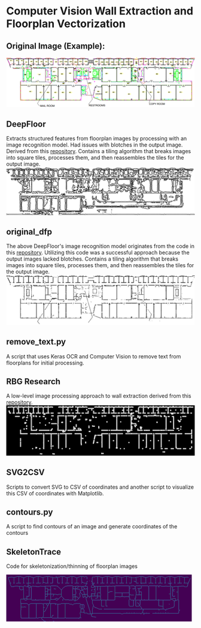 # Computer Vision Wall Extraction and Floorplan Vectorization

## Original Image (Example):
![Original Unprocessed Floorplan Image](https://github.com/luqmanzaceria/ucsc-research/blob/main/cv-floorplan/E2_3.png)

## DeepFloor
Extracts structured features from floorplan images by processing with an image recognition model. Had issues with blotches in the output image. Derived from this [repository](https://github.com/whchien/deep-floor-plan-recognition). Contains a tiling algorithm that breaks images into square tiles, processes them, and then reassembles the tiles for the output image.
![DeepFloor Output Image](https://github.com/luqmanzaceria/ucsc-research/blob/main/cv-floorplan/DeepFloor_E2_3.png)

## original_dfp
The above DeepFloor's image recognition model originates from the code in this [repository](https://github.com/zlzeng/DeepFloorplan). Utilizing this code was a successful approach because the output images lacked blotches. Contains a tiling algorithm that breaks images into square tiles, processes them, and then reassembles the tiles for the output image.
![Original_dfp Output Image](https://github.com/luqmanzaceria/ucsc-research/blob/main/cv-floorplan/originaldfp_E2_3.png)

## remove_text.py
A script that uses Keras OCR and Computer Vision to remove text from floorplans for initial processing.

## RBG Research
A low-level image processing approach to wall extraction derived from this [repository](https://github.com/rbg-research/Floor-Plan-Detection/).
![RBG Research Output Image](https://github.com/luqmanzaceria/ucsc-research/blob/main/cv-floorplan/RBG_E2_3.png)

## SVG2CSV
Scripts to convert SVG to CSV of coordinates and another script to visualize this CSV of coordinates with Matplotlib.

## contours.py
A script to find contours of an image and generate coordinates of the contours

## SkeletonTrace
Code for skeletonization/thinning of floorplan images

![Skeletonization Image](https://github.com/luqmanzaceria/ucsc-research/blob/main/cv-floorplan/SkeletonTrace/skeleton.png)
